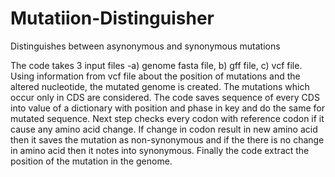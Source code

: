 # Mutatiion-Distinguisher
Distinguishes between asynonymous and synonymous mutations

The code takes 3 input files -a) genome fasta file, b) gff file, c) vcf file. 
Using information from vcf file about the position of mutations and the altered nucleotide, the mutated genome is created. The mutations which occur only in CDS are considered. The code saves sequence of every CDS into value of a dictionary with position and phase in key and do the same for mutated sequence. Next step checks every codon with reference codon if it cause any amino acid change. If change in codon result in new amino acid then it saves the mutation as non-synonymous and if the there is no change in amino acid then it notes into synonymous. Finally the code extract the position of the mutation in the genome.
